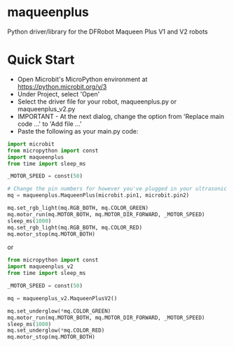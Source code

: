 # maqueenplus
Python driver/library for the DFRobot Maqueen Plus V1 and V2 robots



# Quick Start
 - Open Microbit's MicroPython environment at https://python.microbit.org/v/3
 - Under Project, select 'Open'
 - Select the driver file for your robot, maqueenplus.py or maqueenplus_v2.py
 - IMPORTANT - At the next dialog, change the option from 'Replace main code ...' to 'Add file ...'
 - Paste the following as your main.py code:

```python
import microbit
from micropython import const
import maqueenplus
from time import sleep_ms

_MOTOR_SPEED = const(50)

# Change the pin numbers for however you've plugged in your ultrasonic sensor
mq = maqueenplus.MaqueenPlus(microbit.pin1, microbit.pin2)

mq.set_rgb_light(mq.RGB_BOTH, mq.COLOR_GREEN)
mq.motor_run(mq.MOTOR_BOTH, mq.MOTOR_DIR_FORWARD, _MOTOR_SPEED)
sleep_ms(1000)
mq.set_rgb_light(mq.RGB_BOTH, mq.COLOR_RED)
mq.motor_stop(mq.MOTOR_BOTH)
```
or
```python
from micropython import const
import maqueenplus_v2
from time import sleep_ms

_MOTOR_SPEED = const(50)

mq = maqueenplus_v2.MaqueenPlusV2()

mq.set_underglow(*mq.COLOR_GREEN)
mq.motor_run(mq.MOTOR_BOTH, mq.MOTOR_DIR_FORWARD, _MOTOR_SPEED)
sleep_ms(1000)
mq.set_underglow(*mq.COLOR_RED)
mq.motor_stop(mq.MOTOR_BOTH)
```
